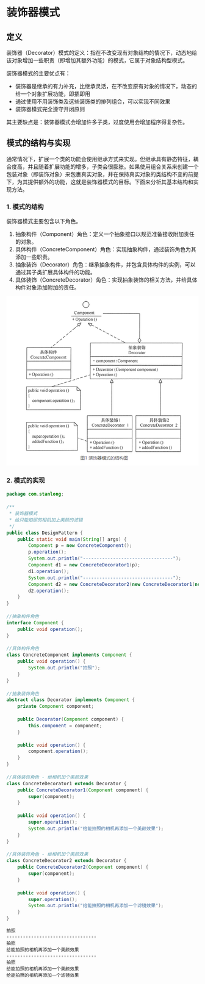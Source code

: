 # 装饰器模式

## 定义

装饰器（Decorator）模式的定义：指在不改变现有对象结构的情况下，动态地给该对象增加一些职责（即增加其额外功能）的模式，它属于对象结构型模式。

装饰器模式的主要优点有：

- 装饰器是继承的有力补充，比继承灵活，在不改变原有对象的情况下，动态的给一个对象扩展功能，即插即用
- 通过使用不用装饰类及这些装饰类的排列组合，可以实现不同效果
- 装饰器模式完全遵守开闭原则


其主要缺点是：装饰器模式会增加许多子类，过度使用会增加程序得复杂性。

## 模式的结构与实现

通常情况下，扩展一个类的功能会使用继承方式来实现。但继承具有静态特征，耦合度高，并且随着扩展功能的增多，子类会很膨胀。如果使用组合关系来创建一个包装对象（即装饰对象）来包裹真实对象，并在保持真实对象的类结构不变的前提下，为其提供额外的功能，这就是装饰器模式的目标。下面来分析其基本结构和实现方法。

### 1. 模式的结构

装饰器模式主要包含以下角色。

1. 抽象构件（Component）角色：定义一个抽象接口以规范准备接收附加责任的对象。
2. 具体构件（ConcreteComponent）角色：实现抽象构件，通过装饰角色为其添加一些职责。
3. 抽象装饰（Decorator）角色：继承抽象构件，并包含具体构件的实例，可以通过其子类扩展具体构件的功能。
4. 具体装饰（ConcreteDecorator）角色：实现抽象装饰的相关方法，并给具体构件对象添加附加的责任。

![](./doc/18.png)

### 2. 模式的实现

```java
package com.stanlong;

/**
 * 装饰器模式
 * 给只能拍照的相机加上美颜的滤镜
 */
public class DesignPattern {
    public static void main(String[] args) {
        Component p = new ConcreteComponent();
        p.operation();
        System.out.println("---------------------------------");
        Component d1 = new ConcreteDecorator1(p);
        d1.operation();
        System.out.println("---------------------------------");
        Component d2 = new ConcreteDecorator2(new ConcreteDecorator1(new ConcreteComponent()));
        d2.operation();
    }
}

//抽象构件角色
interface Component {
    public void operation();
}

//具体构件角色
class ConcreteComponent implements Component {
    public void operation() {
        System.out.println("拍照");
    }
}

//抽象装饰角色
abstract class Decorator implements Component {
    private Component component;

    public Decorator(Component component) {
        this.component = component;
    }

    public void operation() {
        component.operation();
    }
}

//具体装饰角色 - 给相机加个美颜效果
class ConcreteDecorator1 extends Decorator {
    public ConcreteDecorator1(Component component) {
        super(component);
    }

    public void operation() {
        super.operation();
        System.out.println("给能拍照的相机再添加一个美颜效果");
    }
}

//具体装饰角色 - 给相机加个美颜效果
class ConcreteDecorator2 extends Decorator {
    public ConcreteDecorator2(Component component) {
        super(component);
    }

    public void operation() {
        super.operation();
        System.out.println("给能拍照的相机再添加一个滤镜效果");
    }
}
```

```
拍照
---------------------------------
拍照
给能拍照的相机再添加一个美颜效果
---------------------------------
拍照
给能拍照的相机再添加一个美颜效果
给能拍照的相机再添加一个滤镜效果
```



